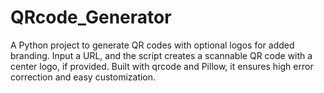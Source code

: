 # QRcode_Generator
A Python project to generate QR codes with optional logos for added branding. Input a URL, and the script creates a scannable QR code with a center logo, if provided. Built with qrcode and Pillow, it ensures high error correction and easy customization.
